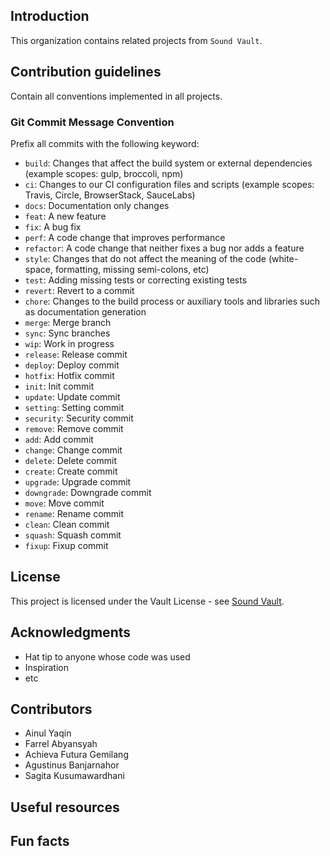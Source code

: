 ## Introduction
This organization contains related projects from `Sound Vault`.

## Contribution guidelines
Contain all conventions implemented in all projects.

### Git Commit Message Convention
Prefix all commits with the following keyword:
- `build`: Changes that affect the build system or external dependencies (example scopes: gulp, broccoli, npm)
- `ci`: Changes to our CI configuration files and scripts (example scopes: Travis, Circle, BrowserStack, SauceLabs)
- `docs`: Documentation only changes
- `feat`: A new feature
- `fix`: A bug fix
- `perf`: A code change that improves performance
- `refactor`: A code change that neither fixes a bug nor adds a feature
- `style`: Changes that do not affect the meaning of the code (white-space, formatting, missing semi-colons, etc)
- `test`: Adding missing tests or correcting existing tests
- `revert`: Revert to a commit
- `chore`: Changes to the build process or auxiliary tools and libraries such as documentation generation
- `merge`: Merge branch
- `sync`: Sync branches
- `wip`: Work in progress
- `release`: Release commit
- `deploy`: Deploy commit
- `hotfix`: Hotfix commit
- `init`: Init commit
- `update`: Update commit
- `setting`: Setting commit
- `security`: Security commit
- `remove`: Remove commit
- `add`: Add commit
- `change`: Change commit
- `delete`: Delete commit
- `create`: Create commit
- `upgrade`: Upgrade commit
- `downgrade`: Downgrade commit
- `move`: Move commit
- `rename`: Rename commit
- `clean`: Clean commit
- `squash`: Squash commit
- `fixup`: Fixup commit

## License

This project is licensed under the Vault License - see <a href="https://github.com/Sound-Vault-Tech" target="_blank">Sound Vault</a>.

## Acknowledgments

- Hat tip to anyone whose code was used
- Inspiration
- etc

## Contributors

- Ainul Yaqin
- Farrel Abyansyah
- Achieva Futura Gemilang
- Agustinus Banjarnahor
- Sagita Kusumawardhani

## Useful resources

## Fun facts
